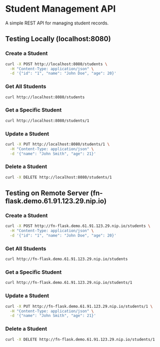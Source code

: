 # Student Management API

A simple REST API for managing student records.

## Testing Locally (localhost:8080)

### Create a Student
```bash
curl -X POST http://localhost:8080/students \
  -H "Content-Type: application/json" \
  -d '{"id": "1", "name": "John Doe", "age": 20}'
```

### Get All Students
```bash
curl http://localhost:8080/students
```

### Get a Specific Student
```bash
curl http://localhost:8080/students/1
```

### Update a Student
```bash
curl -X PUT http://localhost:8080/students/1 \
  -H "Content-Type: application/json" \
  -d '{"name": "John Smith", "age": 21}'
```

### Delete a Student
```bash
curl -X DELETE http://localhost:8080/students/1
```

## Testing on Remote Server (fn-flask.demo.61.91.123.29.nip.io)

### Create a Student
```bash
curl -X POST http://fn-flask.demo.61.91.123.29.nip.io/students \
  -H "Content-Type: application/json" \
  -d '{"id": "1", "name": "John Doe", "age": 20}'
```

### Get All Students
```bash
curl http://fn-flask.demo.61.91.123.29.nip.io/students
```

### Get a Specific Student
```bash
curl http://fn-flask.demo.61.91.123.29.nip.io/students/1
```

### Update a Student
```bash
curl -X PUT http://fn-flask.demo.61.91.123.29.nip.io/students/1 \
  -H "Content-Type: application/json" \
  -d '{"name": "John Smith", "age": 21}'
```

### Delete a Student
```bash
curl -X DELETE http://fn-flask.demo.61.91.123.29.nip.io/students/1
```